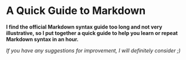 # A Quick Guide to Markdown

__I find the official Markdown syntax guide too long and not very illustrative, so I put together a quick guide to help you learn or repeat Markdown syntax in an hour.__

_If you have any suggestions for improvement, I will definitely consider ;)_